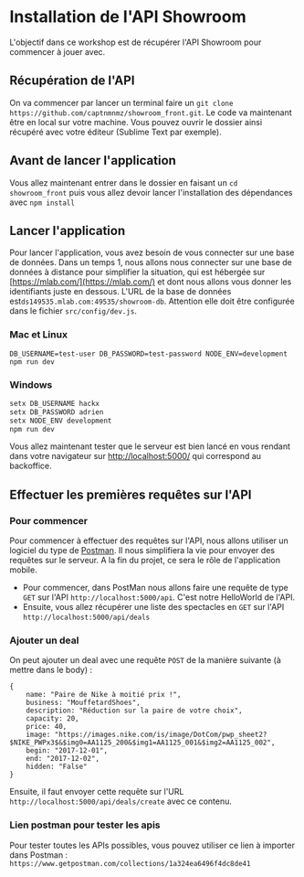 # Installation de l'API Showroom

L'objectif dans ce workshop est de récupérer l'API Showroom pour commencer à jouer avec.

## Récupération de l'API

On va commencer par lancer un terminal faire un `git clone https://github.com/captnmnmz/showroom_front.git`.
Le code va maintenant être en local sur votre machine. Vous pouvez ouvrir le dossier ainsi récupéré avec votre éditeur (Sublime Text par exemple).

## Avant de lancer l'application
Vous allez maintenant entrer dans le dossier en faisant un `cd showroom_front` puis vous allez devoir lancer l'installation des dépendances avec `npm install`

## Lancer l'application
Pour lancer l'application, vous avez besoin de vous connecter sur une base de données. Dans un temps 1, nous allons nous connecter sur une base de données à distance pour simplifier la situation, qui est hébergée sur [https://mlab.com/](https://mlab.com/) et dont nous allons vous donner les identifiants juste en dessous. L'URL de la base de données est`ds149535.mlab.com:49535/showroom-db`. Attention elle doit être configurée dans le fichier `src/config/dev.js`.

### Mac et Linux
`DB_USERNAME=test-user DB_PASSWORD=test-password NODE_ENV=development npm run dev`

### Windows
```bash
setx DB_USERNAME hackx
setx DB_PASSWORD adrien
setx NODE_ENV development
npm run dev
```

Vous allez maintenant tester que le serveur est bien lancé en vous rendant dans votre navigateur sur [http://localhost:5000/](http://localhost:5000/) qui correspond au backoffice.

## Effectuer les premières requêtes sur l'API

### Pour commencer
Pour commencer à effectuer des requêtes sur l'API, nous allons utiliser un logiciel du type de [Postman](https://www.getpostman.com/). Il nous simplifiera la vie pour envoyer des requêtes sur le serveur. A la fin du projet, ce sera le rôle de l'application mobile.

* Pour commencer, dans PostMan nous allons faire une requête de type `GET` sur l'API `http://localhost:5000/api`. C'est notre HelloWorld de l'API.
* Ensuite, vous allez récupérer une liste des spectacles en `GET` sur l'API `http://localhost:5000/api/deals`

### Ajouter un deal

On peut ajouter un deal avec une requête `POST` de la manière suivante (à mettre dans le body) :

```
{
	name: "Paire de Nike à moitié prix !",
    business: "MouffetardShoes",
    description: "Réduction sur la paire de votre choix",
    capacity: 20,
    price: 40,
    image: "https://images.nike.com/is/image/DotCom/pwp_sheet2?$NIKE_PWPx3$&$img0=AA1125_200&$img1=AA1125_001&$img2=AA1125_002",
    begin: "2017-12-01",
    end: "2017-12-02",
    hidden: "False"
}
```
Ensuite, il faut envoyer cette requête sur l'URL `http://localhost:5000/api/deals/create` avec ce contenu.


### Lien postman pour tester les apis
Pour tester toutes les APIs possibles, vous pouvez utiliser ce lien à importer dans Postman : `https://www.getpostman.com/collections/1a324ea6496f4dc8de41`